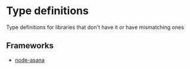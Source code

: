 # Type definitions
Type definitions for libraries that don't have it or have mismatching ones

## Frameworks
- [node-asana](./asana)
